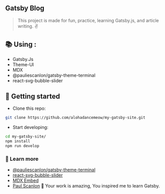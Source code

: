 ## Gatsby Blog

> This project is made for fun, practice, learning Gatsby.js, and article writing. ✌️


## 📚 Using :

- Gatsby.Js
- Theme-UI
- MDX
- @pauliescanlon/gatsby-theme-terminal
- react-svg-bubble-slider

## 🚀 Getting started

- Clone this repo:

```bash
git clone https://github.com/alohadancemeow/my-gatsby-site.git
```

- Start developing:

```bash
cd my-gatsby-site/
npm install
npm run develop
```

### 📝 Learn more

- [@pauliescanlon/gatsby-theme-terminal](https://github.com/PaulieScanlon/gatsby-starter-terminal)
- [react-svg-bubble-slider](https://github.com/PaulieScanlon/react-svg-bubble-slider)
- [MDX Embed](https://github.com/PaulieScanlon/mdx-embed)
- [Paul Scanlon](https://github.com/PaulieScanlon) 🙏 Your work is amazing, You inspired me to learn Gatsby.
